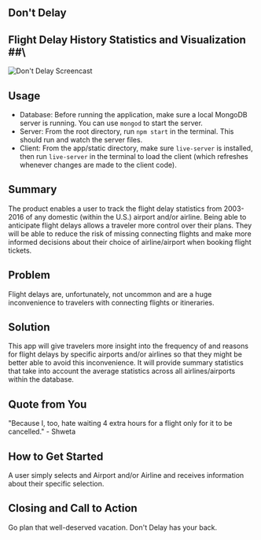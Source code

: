 ## Don't Delay ##

## Flight Delay History Statistics and Visualization ##\

![Don't Delay Screencast](https://github.com/shwetachari/mvp/blob/master/images/dontdelay.gif)

## Usage ##
  - Database: Before running the application, make sure a local MongoDB server is running. You can use ```mongod``` to start the server.
  - Server: From the root directory, run ```npm start``` in the terminal. This should run and watch the server files.
  - Client: From the app/static directory, make sure ```live-server``` is installed, then run ```live-server``` in the terminal to load the client (which refreshes whenever changes are made to the client code).

## Summary ##
  The product enables a user to track the flight delay statistics from 2003-2016 of any domestic (within the U.S.) airport and/or airline. Being able to anticipate flight delays allows a traveler more control over their plans. They will be able to reduce the risk of missing connecting flights and make more informed decisions about their choice of airline/airport when booking flight tickets.

## Problem ##
  Flight delays are, unfortunately, not uncommon and are a huge inconvenience to travelers with connecting flights or itineraries.

## Solution ##
  This app will give travelers more insight into the frequency of and reasons for flight delays by specific airports and/or airlines so that they might be better able to avoid this inconvenience. It will provide summary statistics that take into account the average statistics across all airlines/airports within the database.

## Quote from You ##
  "Because I, too, hate waiting 4 extra hours for a flight only for it to be cancelled." - Shweta

## How to Get Started ##
  A user simply selects and Airport and/or Airline and receives information about their specific selection.

## Closing and Call to Action ##
  Go plan that well-deserved vacation. Don't Delay has your back.
